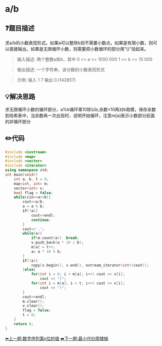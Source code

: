 # a/b

## :question:题目描述
求a/b的小数表现形式。如果a可以整除b则不需要小数点。如果是有限小数，则可以直接输出。如果是无限循环小数，则需要把小数循环的部分用"()"括起来。    

>输入描述:
两个整数a和b，其中
0 <= a <= 1000 000
1 <= b <= 10 000

>输出描述:
一个字符串，该分数的小数表现形式

>示例:
输入 1 7
输出 0.(142857)

## :bulb:解决思路
求无限循环小数的循环部分，a%b循环乘10除以b,余数×10再对b取模，保存余数到哈希表中，当余数再一次出现时，说明开始循环，注意m[a]表示小数部分前面的非循环部分

## :pencil2:代码
```c++
#include <iostream>
#include <map>
#include <vector>
#include <iterator>
using namespace std;
int main(void){
    int a, b, t = 0;
    map<int, int> m;
    vector<int> v;
    bool flag = false;
    while(cin>>a>>b){
        cout<<a/b;
        a = a % b;
        if(!a){
            cout<<endl;
            continue;
        }
        cout<<'.';
        while(a){
            if(m.count(a))  break;
            v.push_back(a * 10 / b);
            m[a] = t++;
            a= a * 10 % b;
        }
        if(!a){
            copy(v.begin(), v.end(), ostream_iterator<int>(cout));
        }else{
            for(int i = 0; i < m[a]; i++) cout << v[i];
                cout << "(";
            for(int i = m[a]; i < t; i++) cout << v[i];
                cout << ")";
        }
        cout<<endl;
        m.clear();
        v.clear();
        flag = false;
        t = 0;
    }
    return 0;
}
```
[:arrow_left:上一题:数字序列第n位的值](NthValue.md)
[:arrow_right:下一题:最小代价爬楼梯](DPClimbStair.md)
